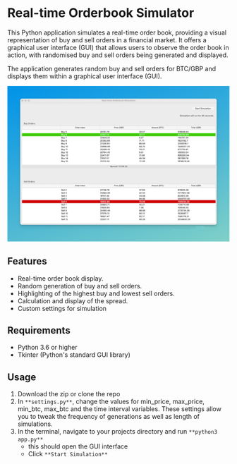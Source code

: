 # Real-time Orderbook Simulator 
This Python application simulates a real-time order book, providing a visual representation of buy and sell orders in a financial market. It offers a graphical user interface (GUI) that allows users to observe the order book in action, with randomised buy and sell orders being generated and displayed.

The application generates random buy and sell orders for BTC/GBP and displays them within a graphical user interface (GUI).

![Real-time orderbook simulator screenshot](https://github.com/haidnav/real-time-order-book-simulator/blob/main/orderbook.png)

## Features

- Real-time order book display.
- Random generation of buy and sell orders.
- Highlighting of the highest buy and lowest sell orders.
- Calculation and display of the spread.
- Custom settings for simulation
  

## Requirements

- Python 3.6 or higher
- Tkinter (Python's standard GUI library)

## Usage
1. Download the zip or clone the repo
2. In ```**settings.py**```, change the values for min_price, max_price, min_btc, max_btc and the time interval variables. These settings allow you to tweak the frequency of generations as well as length of simulations.
3. In the terminal, navigate to your projects directory and run ```**python3 app.py**```
   - this should open the GUI interface
   - Click ```**Start Simulation**```
  
